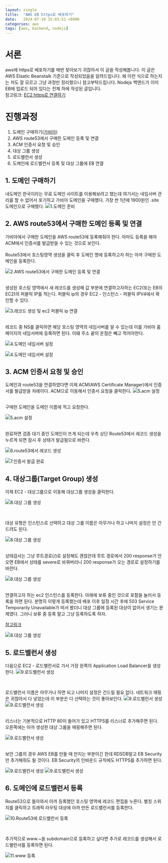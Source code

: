 ```yaml
---
layout: single
title:  "AWS EB https로 배포하기"
date:   2024-07-10 15:03:52 +0900
categories: aws
tags: [aws, backend, nodejs]
---
```

# 서론
aws에 https로 배포하기를 매번 찾아보기 귀찮아서 이 글을 작성해봅니다. 이 글은 AWS Elsatic Beanstalk 기준으로 작성되었음을 알려드립니다. 왜 이런 식으로 하는지는 저도 잘 모르고 그냥 과정만 정리했으니 참고부탁드립니다. Nodejs 백엔드가 이미 EB에 업로드 되어 있다는 전제 하에 작성된 글입니다.
<br> 참고링크: [EC2 https로 연결하기](https://velog.io/@server30sopt/EC2-HTTPS%EB%A1%9C-%EC%97%B0%EA%B2%B0%ED%95%98%EA%B8%B0)

# 진행과정
1. 도메인 구매하기([가비아](https://www.gabia.com/))
2. AWS route53에서 구매한 도메인 등록 및 연결
3. ACM 인증서 요청 및 승인
4. 대상 그룹 생성
5. 로드밸런서 생성
6. 도메인에 로드밸런서 등록 및 대상 그룹에 EB 연결
   
## 1. 도메인 구매하기
내도메인 한국이라는 무료 도메인 사이트를 이용해보려고 했는데 여기서는 네임서버 관리를 할 수 없어서 포기하고 가비아 도메인을 구매했다. 가장 싼 1년에 1900원인 .site 도메인으로 구매했다.
![1.도메인 준비](https://github.com/Nugu-ai/Nugu-ai.github.io/assets/84832167/5418ecf4-8255-4d3b-99de-16a8c33f1da4)

## 2. AWS route53에서 구매한 도메인 등록 및 연결
가비아에서 구매한 도메인을 AWS route53에 등록해줘야 한다. 아마도 등록을 해야 ACM에서 인증서를 발급받을 수 있는 것으로 보인다.
<br><br>
Route53에서 호스팅영역 생성을 클릭 후 도메인 명에 등록하고자 하는 아까 구매한 도메인을 등록한다.

![2.AWS route53에서 구매한 도메인 등록 및 연결](https://github.com/Nugu-ai/Nugu-ai.github.io/assets/84832167/3faef93e-8c58-4b98-8551-262dd98c1ee5)

<br>
생성된 호스팅 영역에서 새 레코드를 생성해 값 부분에 연결하고자하는 EC2(또는 EB의 EC2)의 퍼블릭 IP를 적는다. 퍼블릭 ip의 경우 EC2 - 인스턴스 - 퍼블릭 IPV4에서 확인할 수 있다.

![3.레코드 생성 및 ec2 퍼블릭 ip 연결](https://github.com/Nugu-ai/Nugu-ai.github.io/assets/84832167/de48877d-3f0c-4a6d-a5a7-900b83c4a6af)

<br>
레코드 중 NS를 클릭하면 해당 호스팅 영역의 네임서버를 알 수 있는데 이를 가비아 홈페이지의 네임서버에 등록하면 된다. 이떄 주소 끝의 온점은 빼고 적어야한다.

![4.도메인 네임서버 설정](https://github.com/Nugu-ai/Nugu-ai.github.io/assets/84832167/bfcb091a-a613-4eb8-ba22-97756131c143)

![4.도메인 네임서버 설정](https://github.com/Nugu-ai/Nugu-ai.github.io/assets/84832167/a65af4cb-277a-411b-b5a4-1918d7f8ced9)


## 3. ACM 인증서 요청 및 승인
도메인과 route53을 연결하였다면 이제 ACM(AWS Certificate Manager)에서 인증서를 발급받을 차례이다. ACM으로 이동해서 인증서 요청을 클릭한다.
![5.acm 설정](https://github.com/Nugu-ai/Nugu-ai.github.io/assets/84832167/68fb2060-e605-44d6-9ac2-e418af982a5b)

<br>
구매한 도메인을 도메인 이름에 적고 요청한다.

![5.acm 설정](https://github.com/Nugu-ai/Nugu-ai.github.io/assets/84832167/0de31cf2-ddc8-4fc1-8387-c213cf419430)

<br>
완료하면 검증 대기 중인 도메인이 뜨게 되는데 우측 상단 Route53에서 레코드 생성을 누르게 되면 잠시 후 상태가 발급됨으로 바뀐다.

![6.route53에서 레코드 생성](https://github.com/Nugu-ai/Nugu-ai.github.io/assets/84832167/a5a80c1f-67d2-4d09-9c3b-aab91b9b5307)

![7.인증서 발급 완료](https://github.com/Nugu-ai/Nugu-ai.github.io/assets/84832167/fef9a005-0f0f-48ec-89d4-9b387cf33363)

## 4. 대상그룹(Target Group) 생성
이제 EC2 - 대상그룹으로 이동해 대상그룹 생성을 클릭한다.

![8.대상 그룹 생성](https://github.com/Nugu-ai/Nugu-ai.github.io/assets/84832167/22250152-cc7b-4ce7-bff1-a87d7c513637)

<br>

대상 유형은 인스턴스로 선택하고 대상 그룹 이름은 아무거나 하고 나머지 설정은 안 건드려도 된다.

![8.대상 그룹 생성](https://github.com/Nugu-ai/Nugu-ai.github.io/assets/84832167/bfc7fffe-8a7c-48a7-8435-d9cd1eb36441)

<br>
상태검사는 그냥 루트경로(/)로 설정해도 괜찮은데 루트 경로에서 200 response가 안오면 EB에서 상태를 severe로 바꿔버리니 200 response가 오는 경로로 설정하기를 바란다.

![8.대상 그룹 생성](https://github.com/Nugu-ai/Nugu-ai.github.io/assets/84832167/73efad09-544a-4774-9a6d-2ae6a7e23632)

<br>
연결하고자 하는 ec2 인스턴스를 등록한다. 아래에 보류 중인 것으로 포함을 눌러서 등록을 하면 된다. 분명히 이렇게 등록했는데 배포 이후 일정 시간 후에 503 Service Temporarily Unavailable가 떠서 봤더니 대상 그룹에 등록된 대상이 없어서 생기는 문제였다. 그러니 보류 중 등록 말고 그냥 등록하도록 하자.

[참고링크](https://samtao.tistory.com/56)

![8.대상 그룹 생성](https://github.com/Nugu-ai/Nugu-ai.github.io/assets/84832167/6705e9a4-b24a-4475-a731-b7eb714c5674)

## 5. 로드밸런서 생성
다음으로 EC2 - 로드밸런서로 가서 가장 왼쪽의 Application Load Balancer을 생성한다.
![9.로드밸런서 생성](https://github.com/Nugu-ai/Nugu-ai.github.io/assets/84832167/5ca86cc5-bf8f-463d-b361-2dd362e5e6eb)

<br>

로드밸런서 이름은 아무거나 하면 되고 나머지 설정은 건드릴 필요 없다. 네트워크 매핑은 귀찮아서 다 넣었는데 이 부분은 다 선택하는 것이 좋아보인다.
![9.로드밸런서 생성](https://github.com/Nugu-ai/Nugu-ai.github.io/assets/84832167/355cef8c-f0d1-4f8b-9620-310bfcc2aceb)
![9.로드밸런서 생성](https://github.com/Nugu-ai/Nugu-ai.github.io/assets/84832167/1673d5e3-1621-4287-a16f-e49fd73b6725)

<br>
리스너는 기본적으로 HTTP 80이 들어가 있고 HTTPS를 리스너로 추가해주면 된다. 오른쪽에는 아까 생성한 대상 그룹을 매핑해주면 된다.

![9.로드밸런서 생성](https://github.com/Nugu-ai/Nugu-ai.github.io/assets/84832167/ddcc86a0-88cf-42ab-8b4e-5f1e12712837)

<br>
보안 그룹의 경우 AWS EB를 만들 때 만지는 부분이긴 한데 RDSDB말고 EB Security만 추가해줘도 될 것이다. EB Security의 인바운드 규칙에도 HTTPS를 추가하면 된다.

![9.로드밸런서 생성](https://github.com/Nugu-ai/Nugu-ai.github.io/assets/84832167/9cf7706d-6a3e-447b-b80e-046f0b5dc756)
![9.로드밸런서 생성](https://github.com/Nugu-ai/Nugu-ai.github.io/assets/84832167/81a467f4-a482-471a-9ed2-6da1b83ecfb8)

## 6. 도메인에 로드밸런서 등록
Route53으로 돌아와서 아까 등록했던 호스팅 영역에 레코드 편집을 누른다. 별칭 스위치를 클릭하고 트래픽 라우팅 대상에 아까 만든 로드밸런서를 등록한다. 

![10.Route53에 로드밸런서 등록](https://github.com/Nugu-ai/Nugu-ai.github.io/assets/84832167/8edb9b2c-b4d1-467f-8d32-7f2f3c606378)

<br>

추가적으로 www.~을 subdomain으로 등록하고 싶다면 추가로 레코드를 생성해서 로드밸런서를 등록하면 된다.

![11.www 등록](https://github.com/Nugu-ai/Nugu-ai.github.io/assets/84832167/541b2934-6efb-4f27-b68a-05eb7e1bea16)







